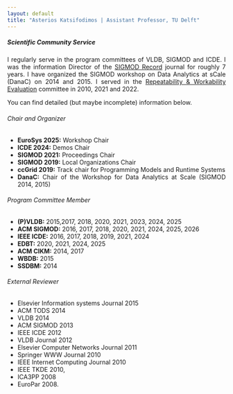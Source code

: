 ```yaml
---
layout: default
title: "Asterios Katsifodimos | Assistant Professor, TU Delft"
---
```


<div id="service" class="row">
<div  style="text-align: justify;" class="col-sm-12">
<h5>Scientific Community Service</h5>

<section markdown="1">

I regularly serve in the program committees of VLDB, SIGMOD and ICDE. I was the information Director of the <a href="http://www.sigmod.org/publications/sigmod-record/">SIGMOD Record</a> journal for roughly 7 years. I have organized the SIGMOD workshop on Data Analytics at sCale (DanaC) on 2014 and 2015. I  served  in the <a href="https://reproducibility.sigmod.org">Repeatability &amp; Workability Evaluation</a> committee in 2010, 2021 and 2022. 

You can find detailed (but maybe incomplete) information below.

###### Chair and Organizer
- **EuroSys 2025:** Workshop Chair
- **ICDE 2024:** Demos Chair
- **SIGMOD 2021:** Proceedings Chair
- **SIGMOD 2019:** Local Organizations Chair
- **ccGrid 2019:** Track chair for Programming Models and Runtime Systems
- **DanaC:** Chair of the Workshop for Data Analytics at Scale (SIGMOD 2014, 2015)

###### Program Committee Member
- **(P)VLDB:** 2015,2017, 2018, 2020, 2021, 2023, 2024, 2025
- **ACM SIGMOD:** 2016, 2017, 2018, 2020, 2021, 2024, 2025, 2026
- **IEEE ICDE:** 2016, 2017, 2018, 2019, 2021, 2024 
- **EDBT:** 2020, 2021, 2024, 2025
- **ACM CIKM:** 2014, 2017
- **WBDB:** 2015
- **SSDBM:** 2014

###### External Reviewer

- Elsevier Information systems Journal 2015
- ACM TODS 2014
- VLDB 2014 
- ACM SIGMOD 2013 
- IEEE ICDE 2012 
- VLDB Journal 2012
- Elsevier Computer Networks Journal 2011 
- Springer WWW Journal 2010
- IEEE Internet Computing Journal 2010
- IEEE TKDE 2010, 
- ICA3PP 2008
- EuroPar 2008.
</section>

</div>
</div>